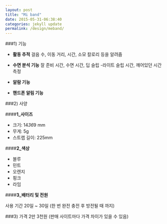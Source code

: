 ```yaml
---
layout: post
title: "Mi band"
date: 2015-05-31-06:38:40
categories: jekyll update
permalink: /design/meband/
---
```





###1) 기능


- **활동 추적**
걸음 수, 이동 거리, 시간, 소모 칼로리 등을 알려줌

- **수면 분석 기능**
잘 준비 시간, 수면 시간, 딥 슬립 -라이트 슬립 시간, 깨어있던 시간 측정

- **알람 기능**

- **핸드폰 알림 기능**



###2) 사양


####**1_사이즈**

- 크기: 14*36*9 mm
- 무게: 5g
- 스트랩 길이: 225mm


####**2_색상**

- 블루
- 민트
- 오렌지
- 핑크
- 라임


####**3_배터리 및 전원**

사용 기간 20일 ~ 30일 (한 번 완전 충전 후 방전될 때 까지)




###3) 가격
2만 3천원 (판매 사이트마다 가격 차이가 있을 수 있음)


